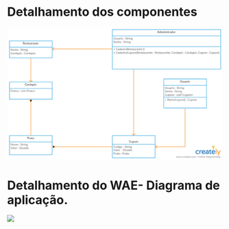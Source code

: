 # Detalhamento dos componentes

![](MackCuponsDiagramadeClasses.jpeg)

# Detalhamento do WAE- Diagrama de aplicação.
![](MWAE.png)

